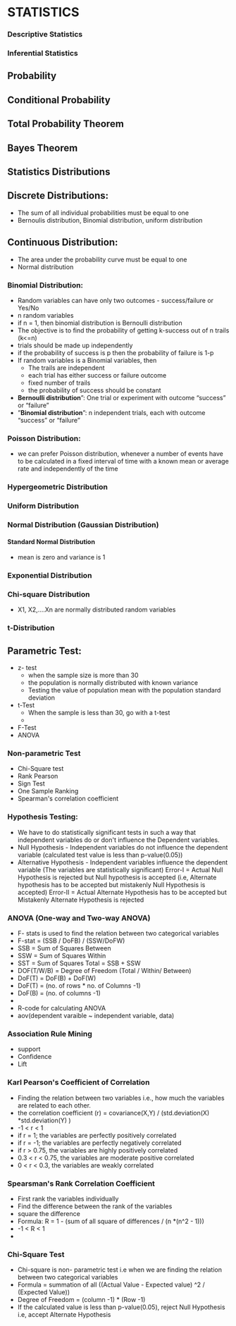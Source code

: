 # STATISTICS
### Descriptive Statistics
### Inferential Statistics
## Probability
## Conditional Probability
## Total Probability Theorem
## Bayes Theorem
## Statistics Distributions
## Discrete Distributions:
 - The sum of all individual probabilities must be equal to one
 - Bernoulis distribution, Binomial distribution, uniform distribution
## Continuous Distribution:
 - The area under the probability curve must be equal to one
 - Normal distribution

### Binomial Distribution:
- Random variables can have only two outcomes  - success/failure or Yes/No
- n random variables
- if n = 1, then binomial distribution is Bernoulli distribution
- The objective is to find the probability of getting k-success out of n trails (k<=n)
- trials should be made up independently
- if the probability of success is p then the probability of failure is 1-p
- If random variables is a Binomial variables, then
   - The trails are independent
   - each trial has either success or failure outcome
   - fixed number of trails
   - the probability of success should be constant
- **Bernoulli distribution**”: One trial or experiment with outcome “success” or “failure”
- ”**Binomial distribution**”: n independent trials, each with outcome “success” or “failure”

### Poisson Distribution:
- we can prefer Poisson distribution, whenever a number of events have to be calculated in a fixed interval of time with a known mean or average rate and independently of the time
### Hypergeometric Distribution

### Uniform Distribution
### Normal Distribution (Gaussian Distribution)
#### Standard Normal Distribution
- mean is zero and variance is 1

### Exponential Distribution

### Chi-square Distribution
- X1, X2,....Xn are normally distributed random variables 
### t-Distribution

## Parametric Test:
- z- test
  - when the sample size is more than 30
  - the population is normally distributed with known variance
  - Testing the value of population mean with the population standard deviation
- t-Test
  - When the sample is less than 30, go with a t-test
  - 
 - F-Test
 - ANOVA

### Non-parametric Test
- Chi-Square test
- Rank Pearson
- Sign Test
- One Sample Ranking
- Spearman's correlation coefficient

### Hypothesis Testing:
- We have to do statistically significant tests in such a way that independent variables do or don't influence the Dependent variables.
- Null Hypothesis - Independent variables do not influence the dependent variable (calculated test value is less than p-value(0.05))
- Alternative Hypothesis - Independent variables influence the dependent variable (The variables are statistically significant)
Error-I = Actual Null Hypothesis is rejected but Null hypothesis is accepted (i.e, Alternate hypothesis has to  be accepted but mistakenly Null Hypothesis is accepted)
Error-II = Actual Alternate Hypothesis has to be accepted but Mistakenly Alternate Hypothesis is rejected



### ANOVA (One-way and Two-way ANOVA)
- F- stats is used to find the relation between two categorical variables
- F-stat = (SSB / DoFB) / (SSW/DoFW)
- SSB = Sum of Squares Between
- SSW = Sum of Squares Within
- SST = Sum of Squares Total =  SSB + SSW
- DOF(T/W/B) = Degree of Freedom (Total / Within/ Between)
- DoF(T) = DoF(B) + DoF(W)
- DoF(T) = (no. of rows * no. of Columns -1)
- DoF(B) = (no. of columns -1)
- 
- R-code for calculating ANOVA
 - aov(dependent varaible ~ independent variable, data)
   
### Association Rule Mining
- support
- Confidence
- Lift

### Karl Pearson's Coefficient of Correlation
- Finding the relation between two variables i.e., how much the variables are related to each other.
- the correlation coefficient (r) = covariance(X,Y) / (std.deviation(X) *std.deviation(Y) )
- -1 < r < 1
- if r = 1; the variables are perfectly  positively correlated
- if r = -1; the variables are perfectly negatively correlated
- if r > 0.75, the variables are highly positively correlated
- 0.3 < r < 0.75, the variables are moderate positive correlated
- 0 < r < 0.3, the variables are weakly correlated


### Spearsman's Rank Correlation Coefficient
- First  rank the variables individually
- Find the difference between the rank of the variables
-  square the difference
-  Formula: R = 1 - (sum of all square of differences / (n *(n^2 - 1)))
-  -1 < R < 1
-  

### Chi-Square Test
- Chi-square is non- parametric test i.e when we are finding the relation between two categorical variables
- Formula = summation of all ((Actual Value - Expected value) ^2 / (Expected Value))
- Degree of Freedom = (column -1) * (Row -1)
- If the calculated value is less than p-value(0.05), reject Null Hypothesis i.e, accept Alternate Hypothesis
